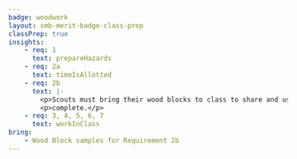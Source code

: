 ```yaml
---
badge: woodwork
layout: smb-merit-badge-class-prep
classPrep: true
insights:
    - req: 1
      text: prepareHazards
    - req: 2a
      text: timeIsAllotted
    - req: 2b
      text: |-
        <p>Scouts must bring their wood blocks to class to share and use during the class discussion</p>
        <p>complete.</p>
    - req: 3, 4, 5, 6, 7
      text: workInClass
bring:
    - Wood Block samples for Requirement 2b
---
```

